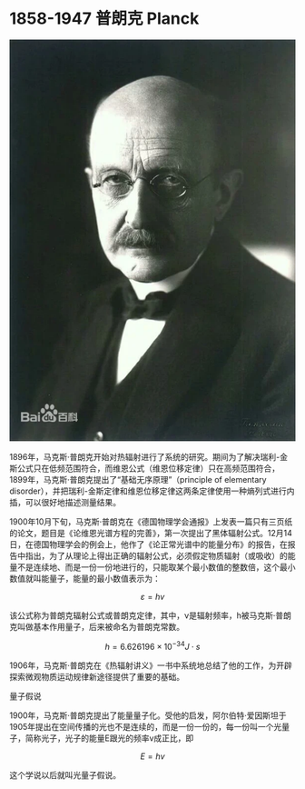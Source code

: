 
# 1858-1947 普朗克 Planck

 ![](assets/1858planck.jpeg)

 1896年，马克斯·普朗克开始对热辐射进行了系统的研究。期间为了解决瑞利-金斯公式只在低频范围符合，而维恩公式（维恩位移定律）只在高频范围符合，1899年，马克斯·普朗克提出了“基础无序原理”（principle of elementary disorder），并把瑞利-金斯定律和维恩位移定律这两条定律使用一种熵列式进行内插，可以很好地描述测量结果。

 1900年10月下旬，马克斯·普朗克在《德国物理学会通报》上发表一篇只有三页纸的论文，题目是《论维恩光谱方程的完善》，第一次提出了黑体辐射公式。12月14日，在德国物理学会的例会上，他作了《论正常光谱中的能量分布》的报告，在报告中指出，为了从理论上得出正确的辐射公式，必须假定物质辐射（或吸收）的能量不是连续地、而是一份一份地进行的，只能取某个最小数值的整数倍，这个最小数值就叫能量子，能量的最小数值表示为：

$$ \varepsilon=hv $$

该公式称为普朗克辐射公式或普朗克定律，其中，ν是辐射频率，h被马克斯·普朗克叫做基本作用量子，后来被命名为普朗克常数。

$$ h=6.626196\times10^{-34}J\cdot s $$

1906年，马克斯·普朗克在《热辐射讲义》一书中系统地总结了他的工作，为开辟探索微观物质运动规律新途径提供了重要的基础。

量子假说

1900年，马克斯·普朗克提出了能量量子化。受他的启发，阿尔伯特·爱因斯坦于1905年提出在空间传播的光也不是连续的，而是一份一份的，每一份叫一个光量子，简称光子，光子的能量E跟光的频率v成正比，即

$$ E=hv $$

这个学说以后就叫光量子假说。